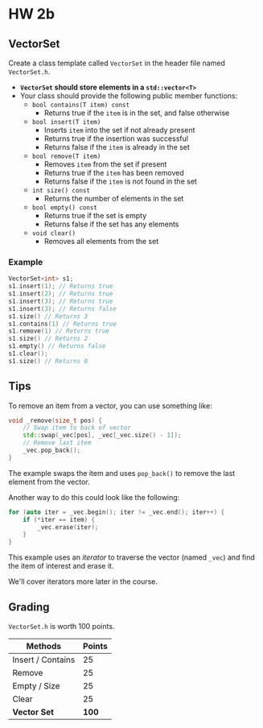 # HW 2b

## VectorSet

Create a class template called `VectorSet` in the header file named `VectorSet.h`.

- **`VectorSet` should store elements in a `std::vector<T>`**
- Your class should provide the following public member functions:
  - `bool contains(T item) const`
    - Returns true if the `item` is in the set, and false otherwise
  - `bool insert(T item)`
    - Inserts `item` into the set if not already present
    - Returns true if the insertion was successful
    - Returns false if the `item` is already in the set
  - `bool remove(T item)`
    - Removes `item` from the set if present
    - Returns true if the `item` has been removed
    - Returns false if the `item` is not found in the set
  - `int size() const`
    - Returns the number of elements in the set
  - `bool empty() const`
    - Returns true if the set is empty
    - Returns false if the set has any elements
  - `void clear()`
    - Removes all elements from the set

### Example

```cpp
VectorSet<int> s1;
s1.insert(1); // Returns true
s1.insert(2); // Returns true
s1.insert(3); // Returns true
s1.insert(3); // Returns false
s1.size() // Returns 3
s1.contains(1) // Returns true
s1.remove(1) // Returns true
s1.size() // Returns 2
s1.empty() // Returns false
s1.clear();
s1.size() // Returns 0
```

## Tips

To remove an item from a vector, you can use something like:

```c++
void _remove(size_t pos) {
    // Swap item to back of vector
    std::swap(_vec[pos], _vec[_vec.size() - 1]);
    // Remove last item
    _vec.pop_back();
}
```

The example swaps the item and uses `pop_back()` to remove the last element from the vector. 

Another way to do this could look like the following:

```c++
for (auto iter = _vec.begin(); iter != _vec.end(); iter++) {
    if (*iter == item) {
        _vec.erase(iter);
    }
}
```

This example uses an *iterator* to traverse the vector (named `_vec`) and find the item of interest and erase it. 

We'll cover iterators more later in the course.

## Grading

`VectorSet.h` is worth 100 points.

| Methods           | Points   |
|-------------------|----------|
| Insert / Contains | 25       |
| Remove            | 25       |
| Empty / Size      | 25       |
| Clear             | 25       |
| **Vector Set**    | **100**  |
